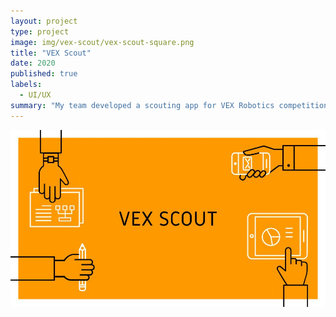 ```yaml
---
layout: project
type: project
image: img/vex-scout/vex-scout-square.png
title: "VEX Scout"
date: 2020
published: true
labels:
  - UI/UX
summary: "My team developed a scouting app for VEX Robotics competitions made for my high school hackathon."
---
```


<img class="img-fluid" src="../img/vex-scout/vex-scout-header.jpg">

